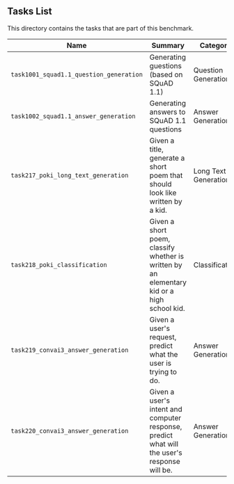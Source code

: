 ## Tasks List 

This directory contains the tasks that are part of this benchmark. 


Name | Summary | Category
---- | ----------- | --------
`task1001_squad1.1_question_generation` | Generating guestions (based on SQuAD 1.1) | Question Generation  
`task1002_squad1.1_answer_generation` | Generating answers to SQuAD 1.1 questions | Answer Generation
`task217_poki_long_text_generation` | Given a title, generate a short poem that should look like written by a kid. | Long Text Generation
`task218_poki_classification` | Given a short poem, classify whether is written by an elementary kid or a high school kid. | Classification
`task219_convai3_answer_generation` | Given a user's request, predict what the user is trying to do. | Answer Generation
`task220_convai3_answer_generation` | Given a user's intent and computer response, predict what will the user's response will be. | Answer Generation